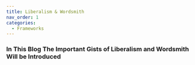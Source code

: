```yaml
---
title: Liberalism & Wordsmith
nav_order: 1
categories:
  - Frameworks
---
```



### In This Blog The Important Gists of Liberalism and Wordsmith Will be Introduced
